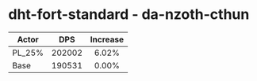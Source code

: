 # dht-fort-standard - da-nzoth-cthun
| Actor | DPS | Increase |
|---|:---:|:---:|
|PL_25%|202002|6.02%|
|Base|190531|0.00%|
